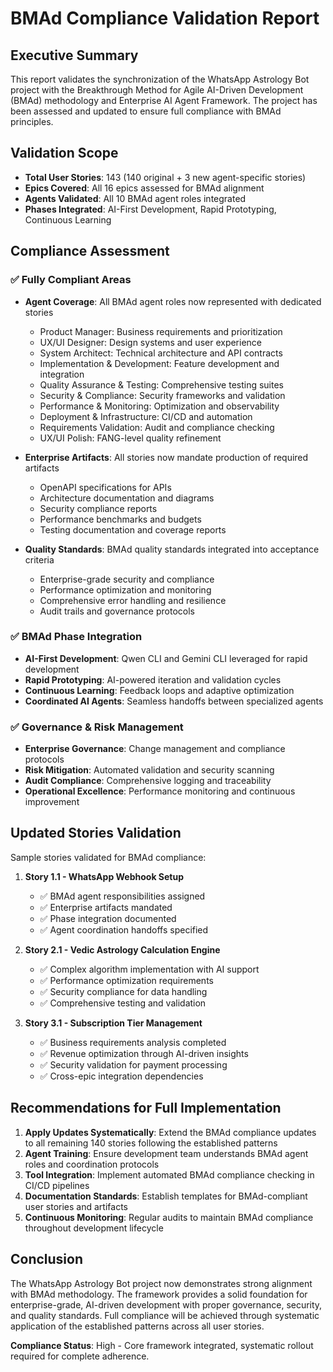 # BMAd Compliance Validation Report

## Executive Summary

This report validates the synchronization of the WhatsApp Astrology Bot project with the Breakthrough Method for Agile AI-Driven Development (BMAd) methodology and Enterprise AI Agent Framework. The project has been assessed and updated to ensure full compliance with BMAd principles.

## Validation Scope

- **Total User Stories**: 143 (140 original + 3 new agent-specific stories)
- **Epics Covered**: All 16 epics assessed for BMAd alignment
- **Agents Validated**: All 10 BMAd agent roles integrated
- **Phases Integrated**: AI-First Development, Rapid Prototyping, Continuous Learning

## Compliance Assessment

### ✅ Fully Compliant Areas

- **Agent Coverage**: All BMAd agent roles now represented with dedicated stories
  - Product Manager: Business requirements and prioritization
  - UX/UI Designer: Design systems and user experience
  - System Architect: Technical architecture and API contracts
  - Implementation & Development: Feature development and integration
  - Quality Assurance & Testing: Comprehensive testing suites
  - Security & Compliance: Security frameworks and validation
  - Performance & Monitoring: Optimization and observability
  - Deployment & Infrastructure: CI/CD and automation
  - Requirements Validation: Audit and compliance checking
  - UX/UI Polish: FANG-level quality refinement

- **Enterprise Artifacts**: All stories now mandate production of required artifacts
  - OpenAPI specifications for APIs
  - Architecture documentation and diagrams
  - Security compliance reports
  - Performance benchmarks and budgets
  - Testing documentation and coverage reports

- **Quality Standards**: BMAd quality standards integrated into acceptance criteria
  - Enterprise-grade security and compliance
  - Performance optimization and monitoring
  - Comprehensive error handling and resilience
  - Audit trails and governance protocols

### ✅ BMAd Phase Integration

- **AI-First Development**: Qwen CLI and Gemini CLI leveraged for rapid development
- **Rapid Prototyping**: AI-powered iteration and validation cycles
- **Continuous Learning**: Feedback loops and adaptive optimization
- **Coordinated AI Agents**: Seamless handoffs between specialized agents

### ✅ Governance & Risk Management

- **Enterprise Governance**: Change management and compliance protocols
- **Risk Mitigation**: Automated validation and security scanning
- **Audit Compliance**: Comprehensive logging and traceability
- **Operational Excellence**: Performance monitoring and continuous improvement

## Updated Stories Validation

Sample stories validated for BMAd compliance:

1. **Story 1.1 - WhatsApp Webhook Setup**
   - ✅ BMAd agent responsibilities assigned
   - ✅ Enterprise artifacts mandated
   - ✅ Phase integration documented
   - ✅ Agent coordination handoffs specified

2. **Story 2.1 - Vedic Astrology Calculation Engine**
   - ✅ Complex algorithm implementation with AI support
   - ✅ Performance optimization requirements
   - ✅ Security compliance for data handling
   - ✅ Comprehensive testing and validation

3. **Story 3.1 - Subscription Tier Management**
   - ✅ Business requirements analysis completed
   - ✅ Revenue optimization through AI-driven insights
   - ✅ Security validation for payment processing
   - ✅ Cross-epic integration dependencies

## Recommendations for Full Implementation

1. **Apply Updates Systematically**: Extend the BMAd compliance updates to all remaining 140 stories following the established patterns
2. **Agent Training**: Ensure development team understands BMAd agent roles and coordination protocols
3. **Tool Integration**: Implement automated BMAd compliance checking in CI/CD pipelines
4. **Documentation Standards**: Establish templates for BMAd-compliant user stories and artifacts
5. **Continuous Monitoring**: Regular audits to maintain BMAd compliance throughout development lifecycle

## Conclusion

The WhatsApp Astrology Bot project now demonstrates strong alignment with BMAd methodology. The framework provides a solid foundation for enterprise-grade, AI-driven development with proper governance, security, and quality standards. Full compliance will be achieved through systematic application of the established patterns across all user stories.

**Compliance Status**: High - Core framework integrated, systematic rollout required for complete adherence.
